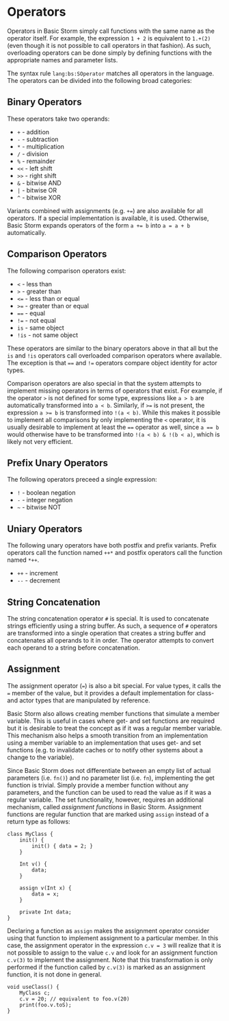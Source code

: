 Operators
=========

Operators in Basic Storm simply call functions with the same name as the operator itself. For
example, the expression `1 + 2` is equivalent to `1.+(2)` (even though it is not possible to call
operators in that fashion). As such, overloading operators can be done simply by defining functions
with the appropriate names and parameter lists.

The syntax rule `lang:bs:SOperator` matches all operators in the language. The operators can be
divided into the following broad categories:

Binary Operators
----------------

These operators take two operands:

- `+` - addition
- `-` - subtraction
- `*` - multiplication
- `/` - division
- `%` - remainder
- `<<` - left shift
- `>>` - right shift
- `&` - bitwise AND
- `|` - bitwise OR
- `^` - bitwise XOR

Variants combined with assignments (e.g. `+=`) are also available for all operators. If a special
implementation is available, it is used. Otherwise, Basic Storm expands operators of the form `a +=
b` into `a = a + b` automatically.

Comparison Operators
--------------------

The following comparison operators exist:

- `<` - less than
- `>` - greater than
- `<=` - less than or equal
- `>=` - greater than or equal
- `==` - equal
- `!=` - not equal
- `is` - same object
- `!is` - not same object

These operators are similar to the binary operators above in that all but the `is` and `!is`
operators call overloaded comparison operators where available. The exception is that `==` and `!=`
operators compare object identity for actor types.

Comparison operators are also special in that the system attempts to implement missing operators in
terms of operators that exist. For example, if the operator `>` is not defined for some type,
expressions like `a > b` are automatically transformed into `a < b`. Similarly, if `>=` is not
present, the expression `a >= b` is transformed into `!(a < b)`. While this makes it possible to
implement all comparisons by only implementing the `<` operator, it is usually desirable to
implement at least the `==` operator as well, since `a == b` would otherwise have to be transformed
into `!(a < b) & !(b < a)`, which is likely not very efficient.


Prefix Unary Operators
----------------------

The following operators preceed a single expression:

- `!` - boolean negation
- `-` - integer negation
- `~` - bitwise NOT


Uniary Operators
----------------

The following unary operators have both postfix and prefix variants. Prefix operators call the
function named `++*` and postfix operators call the function named `*++`.

- `++` - increment
- `--` - decrement


String Concatenation
--------------------

The string concatenation operator `#` is special. It is used to concatenate strings efficiently
using a string buffer. As such, a sequence of `#` operators are transformed into a single operation
that creates a string buffer and concatenates all operands to it in order. The operator attempts to
convert each operand to a string before concatenation.


Assignment
----------

The assignment operator (`=`) is also a bit special. For value types, it calls the `=` member of the
value, but it provides a default implementation for class- and actor types that are manipulated by
reference.

Basic Storm also allows creating member functions that simulate a member variable. This is useful in
cases where get- and set functions are required but it is desirable to treat the concept as if it
was a regular member variable. This mechanism also helps a smooth transition from an implementation
using a member variable to an implementation that uses get- and set functions (e.g. to invalidate
caches or to notify other systems about a change to the variable).

Since Basic Storm does not differentiate between an empty list of actual parameters (i.e. `fn()`)
and no parameter list (i.e. `fn`), implementing the get function is trivial. Simply provide a member
function without any parameters, and the function can be used to read the value as if it was a
regular variable. The set functionality, however, requires an additional mechanism, called
*assignment functions* in Basic Storm. Assignment functions are regular function that are marked
using `assign` instead of a return type as follows:

```bs
class MyClass {
    init() {
        init() { data = 2; }
    }

    Int v() {
        data;
    }

    assign v(Int x) {
        data = x;
    }

    private Int data;
}
```

Declaring a function as `assign` makes the assignment operator consider using that function to
implement assignment to a particular member. In this case, the assignment operator in the expression
`c.v = 3` will realize that it is not possible to assign to the value `c.v` and look for an
assignment function `c.v(3)` to implement the assignment. Note that this transformation is only
performed if the function called by `c.v(3)` is marked as an assignment function, it is not done
in general.


```bs
void useClass() {
    MyClass c;
    c.v = 20; // equivalent to foo.v(20)
    print(foo.v.toS);
}
```

